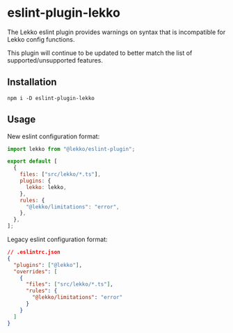 # eslint-plugin-lekko

The Lekko eslint plugin provides warnings on syntax that is incompatible for Lekko config functions.

This plugin will continue to be updated to better match the list of supported/unsupported features.

## Installation

`npm i -D eslint-plugin-lekko`

## Usage

New eslint configuration format:

```js
import lekko from "@lekko/eslint-plugin";

export default [
  {
    files: ["src/lekko/*.ts"],
    plugins: {
      lekko: lekko,
    },
    rules: {
      "@lekko/limitations": "error",
    },
  },
];
```

Legacy eslint configuration format:

```json
// .eslintrc.json
{
  "plugins": ["@lekko"],
  "overrides": [
    {
      "files": ["src/lekko/*.ts"],
      "rules": {
        "@lekko/limitations": "error"
      }
    }
  ]
}
```
